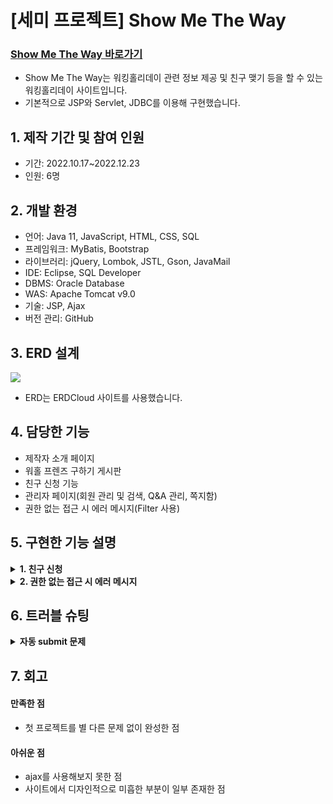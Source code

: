 # [세미 프로젝트] Show Me The Way

### [Show Me The Way 바로가기](https://gd1class.iptime.org:8844/GDJ56_smtw_semi/)
- Show Me The Way는 워킹홀리데이 관련 정보 제공 및 친구 맺기 등을 할 수 있는 워킹홀리데이 사이트입니다.
- 기본적으로 JSP와 Servlet, JDBC를 이용해 구현했습니다.

## 1. 제작 기간 및 참여 인원
- 기간: 2022.10.17~2022.12.23
- 인원: 6명

## 2. 개발 환경
- 언어: Java 11, JavaScript, HTML, CSS, SQL
- 프레임워크: MyBatis, Bootstrap
- 라이브러리: jQuery, Lombok, JSTL, Gson, JavaMail
- IDE: Eclipse, SQL Developer
- DBMS: Oracle Database
- WAS: Apache Tomcat v9.0
- 기술: JSP, Ajax
- 버전 관리: GitHub

## 3. ERD 설계
<img src="https://user-images.githubusercontent.com/118409554/221806784-fcba7710-736e-475e-89d1-a81b173003d7.png"/>

- ERD는 ERDCloud 사이트를 사용했습니다.

## 4. 담당한 기능
- 제작자 소개 페이지
- 워홀 프렌즈 구하기 게시판
- 친구 신청 기능
- 관리자 페이지(회원 관리 및 검색, Q&A 관리, 쪽지함)
- 권한 없는 접근 시 에러 메시지(Filter 사용)

## 5. 구현한 기능 설명
<details>
  <summary><b>1. 친구 신청</b></summary>

####
- [friendsApply.jsp](https://github.com/hanairu96/GDJ56_SMTW_semi/blob/master/GDJ56_smtw_semi/src/main/webapp/views/friends/friendsApply.jsp)
  - 친구 신청하기 버튼을 누르면 나오는 자기소개글 입력 창이다.
  - form의 textarea에 자기소개글을 입력하고 신청 버튼을 누르면 apply() 메소드가 실행된다.
  - 다시 확인 버튼을 클릭하면 form이 submit된다.
  - form의 action 속성에 적힌 매핑 주소 값을 가진 서블릿으로 이동한다.
- [FriendsApplyEndServlet.java](https://github.com/hanairu96/GDJ56_SMTW_semi/blob/master/GDJ56_smtw_semi/src/main/java/com/smtw/friends/controller/FriendsApplyEndServlet.java)
  - doGet 메소드에서 request.getParameter() 메소드로 form에 입력한 값들을 받는다.
  - 받아온 값들을 이용하여 Builder 패턴으로 ApplyFriends 객체를 생성한다.
  - 해당 객체를 매개변수로 하는 Service의 메소드를 호출하고 그 메소드는 다시 Dao의 메소드를 호출한다.
  - [Dao](https://github.com/hanairu96/GDJ56_SMTW_semi/blob/master/GDJ56_smtw_semi/src/main/java/com/smtw/friends/model/dao/FriendsDao.java)에서는 Connection 객체의 prepareStatement() 메소드에 SQL문을 대입하고 executeUpdate()로 SQL문을 실행한다.
  - SQL문의 결과로 APPLY_FRIENDS 테이블에 새로운 컬럼이 INSERT된다.
  - 최종적으로 서블릿에서는 메소드의 결과에 따라 HttpServletRequest의 getRequestDispatcher()에 입력한 주소로 요청을 보내 이동시킨다.

</details>

<details>
  <summary><b>2. 권한 없는 접근 시 에러 메시지</b></summary>

####
- [AdminCheckFilter.java](https://github.com/hanairu96/GDJ56_SMTW_semi/blob/master/GDJ56_smtw_semi/src/main/java/com/smtw/common/filter/AdminCheckFilter.java)
  - Filter 인터페이스를 구현하는 필터 클래스이다.
  - @WebFilter()에 "/admin/*"를 적어서 admin의 하위 주소로 접근 시 필터가 작동되게 한다.
  - doFilter() 메소드에서 HttpSession 인터페이스를 이용해 session을 생성한다.
  - session에서 이름이 logInMember인 것을 찾고 Member 타입으로 형변환을 하여 logInMember 객체를 생성한다.
  - logInMember 객체의 id가 ADMIN이면 chain.doFilter(request, response)를 호출하고 최초 요청된 서블릿을 실행시킨다.
  - id가 ADMIN이 아니면 커스텀 에러인 [AccessException](https://github.com/hanairu96/GDJ56_SMTW_semi/blob/master/GDJ56_smtw_semi/src/main/java/com/smtw/common/exception/AccessException.java)로 throw시킨다.
- [web.xml](https://github.com/hanairu96/GDJ56_SMTW_semi/blob/master/GDJ56_smtw_semi/src/main/webapp/WEB-INF/web.xml)
  - error-page 태그에 AccessException 예외가 발생하면 accessError.jsp로 이동하도록 작성한다.
- [accessError.jsp](https://github.com/hanairu96/GDJ56_SMTW_semi/blob/master/GDJ56_smtw_semi/src/main/webapp/views/common/error/accessError.jsp)
  - alert()로 잘못된 접근임을 알린 뒤 exception.getMessage()로 AccessException의 메시지를 보여준다.
  - 메시지를 보여주고 setTimeout() 메소드을 통해 3초 뒤 프로젝트 Path로 페이지를 이동시킨다.
</details>

## 6. 트러블 슈팅
<details>
  <summary><b>자동 submit 문제</b></summary>

#### 문제
- form의 button을 클릭하면 confirm()으로 정말로 신청할 것인지 여부를 묻는 메시지가 뜨고, 확인 버튼을 눌러야 submit되도록 구상함
- 그러나 취소 버튼을 눌러도 submit이 되는 문제가 발생
#### 원인
- form 안에 있는 button 태그는 별도로 지정하지 않으면 type="submit"으로 지정되도록 원래부터 구현되어 있음
#### 해결
- form의 의도치 않은 submit를 막으려면 아래의 두 가지 방법 사용이 가능
  - button 태그에 type="button"을 추가
  - form 태그에 onsubmit="return false;"을 추가해 기본적으로 submit이 되지 않도록 함
- onsubmit="return false;"을 추가한 후 confirm의 결과가 true일 때만 submit()이 실행되도록 구현해 해결함

<div markdown="1">

```javascript
<form action="<%=request.getContextPath() %>/friends/friendsApplyEnd.do" onsubmit="return false;">
  //생략
  <button onclick="apply(this.form);">신청</button>
</form>
```
```javascript
const apply=(f)=>{
  //생략
  let check=confirm("정말로 친구 신청을 등록하시겠습니까?");
  if(check){
    f.submit();
  }
}
```

</div>
</details>

## 7. 회고
#### 만족한 점
- 첫 프로젝트를 별 다른 문제 없이 완성한 점
#### 아쉬운 점
- ajax를 사용해보지 못한 점
- 사이트에서 디자인적으로 미흡한 부분이 일부 존재한 점
